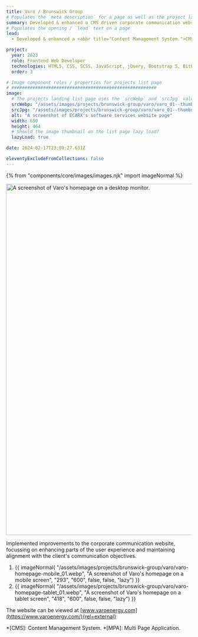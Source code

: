 ```yaml
---
title: Varo / Brunswick Group
# Populates the `meta description` for a page as well as the project landing page project-specific summary
summary: Developed & enhanced a CMS driven corporate communication website for Varo, a client of Brunswick Group.
# Populates the opening / `lead` text on a page
lead:
  - Developed & enhanced a <abbr title="Content Management System.">CMS</abbr> driven <abbr title="Multi Page Application.">MPA</abbr> corporate communication website for Varo, a client of Brunswick Group.

project:
  year: 2023
  role: Frontend Web Developer
  technologies: HTML5, CSS, SCSS, JavaScript, jQuery, Bootstrap 5, Bitbucket, Umbraco, Photoshop, Figma, JIRA, Confluence.
  order: 3

# Image component rules / properties for projects list page
# #######################################################
image:
  # The projects landing list page uses the `srcWebp` and `srcJpg` values
  srcWebp: "/assets/images/projects/brunswick-group/varo/varo_01--thumbnail.webp"
  srcJpg: "/assets/images/projects/brunswick-group/varo/varo_01--thumbnail.jpg"
  alt: "A screenshot of ECARX's software services website page"
  width: 650
  height: 464
  # Should the image thumbnail on the list page lazy load?
  lazyLoad: true

date: 2024-02-17T23:09:27.631Z

eleventyExcludeFromCollections: false
---
```


{% from "components/core/images/images.njk" import imageNormal %}

<picture>
  <source srcset="/assets/images/projects/brunswick-group/varo/varo-homepage--lg-screen_01.webp" type="image/webp" media="(min-width: 640px)">
  <img src="/assets/images/projects/brunswick-group/varo/varo-homepage--sml-screen_01.webp" width="1200" height="951" alt="A screenshot of Varo's homepage on a desktop monitor." loading="lazy" decoding="async">
</picture>

Implemented improvements to the corporate communication website, focussing on enhancing parts of the user experience and maintaining alignment with the client's communication objectives.

<ol role="list" class="auto-grid | no-list">
  <li>
    {{ imageNormal(
      "/assets/images/projects/brunswick-group/varo/varo-homepage-mobile_01.webp",
      "A screenshot of Varo's homepage on a mobile screen",
      "293",
      "600",
      false,
      false,
      "lazy")
    }}
  </li>
  <li>
    {{ imageNormal(
      "/assets/images/projects/brunswick-group/varo/varo-homepage-tablet_01.webp",
      "A screenshot of Varo's homepage on a tablet screen",
      "418",
      "600",
      false,
      false,
      "lazy")
    }}
  </li>
</ol>

The website can be viewed at [www.varoenergy.com](https://www.varoenergy.com/){rel=external}

*[CMS]: Content Management System.
*[MPA]: Multi Page Application.

